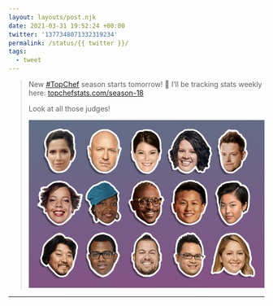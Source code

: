 ```yaml
---
layout: layouts/post.njk
date: 2021-03-31 19:52:24 +00:00
twitter: '1377348071332319234'
permalink: /status/{{ twitter }}/
tags: 
  - tweet
---
```


> New [#TopChef](https://twitter.com/hashtag/TopChef) season starts tomorrow! 🔪 I’ll be tracking stats weekly here: [topchefstats.com/season-18](https://topchefstats.com/season-18/)
> 
> Look at all those judges! 
> 
> ![Grid of 15 faces from Top Chef season 18 including Padma, Tom, Gail, and a bunch of returning chefs from previous seasons.](/img/1377348071332319234-Ex1SnEqVEAIR78H.png)

---
